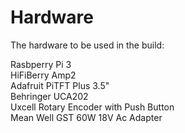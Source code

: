 # Hardware

The hardware to be used in the build:

Rasbperry Pi 3  
HiFiBerry Amp2  
Adafruit PiTFT Plus 3.5"  
Behringer UCA202  
Uxcell Rotary Encoder with Push Button  
Mean Well GST 60W 18V Ac Adapter  
